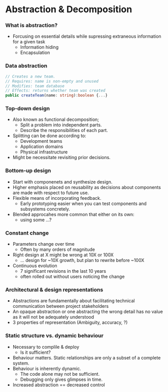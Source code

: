 # Abstraction & Decomposition

### What is abstraction?

- Forcusing on essential details while supressing extraneous information for a given task
  - Information hiding
  - Encapsulation

### Data abstraction

```typescript
// Creates a new team.
// Requires: name is non-empty and unused
// Modifies: team database
// Effects: returns whether team was created
public createTeam(name: string):boolean {...}
```

### Top-down design

- Also known as functional decomposition;
  - Split a problem into independent parts.
  - Describe the responsibilities of each part.
- Splitting can be done according to:
  - Development teams
  - Application domains
  - Physical infrastructure
- Might be necessitate revisiting prior decisions.

### Bottom-up design

- Start with componenets and synthesize design.
- Higher emphasis placed on reusability as decisions about components are made with respect to future use.
- Flexible means of incorporating feedback.
  - Early prototyping easier when you can test components and subsystems concretely.
- Blended approcahes more common that either on its own:
  - using some …?

### Constant change

- Parameters change over time
  - Often by many orders of magnitude
- Right design at X might be wrong at 10X or 100X
  - … design for ~10X growth, but plan to rewrite before ~100X
- Continuous evolution
  - 7 significant revisions in the last 10 years
  - often rolled out without users noticing the change

### Architectural & design representations

- Abstractions are fundamentally about facilitating technical communication between project stakeholders
- An opaque abstraction or one abstracting the wrong detail has no value as it will not be adequately understood
- 3 properties of representation (Ambiguity, accuracy, ?)

### Static structure vs. dynamic behaviour

- Necessary to complile & deploy
  - Is it sufficient?
- Behaviour matters. Static relationships are only a subset of a complete system.
- Behaviour is inherently dynamic.
  - The code alone may not be sufficient.
  - Debugging only gives glimpses in time.
- Increased abstraction == decreased control